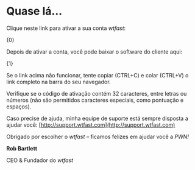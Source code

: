 # Quase lá...

Clique neste link para ativar a sua conta *wtfast*:

{0}

Depois de ativar a conta, você pode baixar o software do cliente aqui:

{1}

Se o link acima não funcionar, tente copiar (CTRL+C) e colar (CTRL+V) o link completo na barra do seu navegador. 

Verifique se o código de ativação contém 32 caracteres, entre letras ou números (não são permitidos caracteres especiais, como pontuação e espaços).

Caso precise de ajuda, minha equipe de suporte está sempre disposta a ajudar você: [http://support.wtfast.com](http://support.wtfast.com)

Obrigado por escolher o *wtfast* – ficamos felizes em ajudar você a *PWN!*

**Rob Bartlett**

CEO & Fundador do *wtfast*

